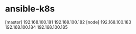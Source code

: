 # ansible-k8s
[master]
192.168.100.181
192.168.100.182
[node]
192.168.100.183
192.168.100.184
192.168.100.185
